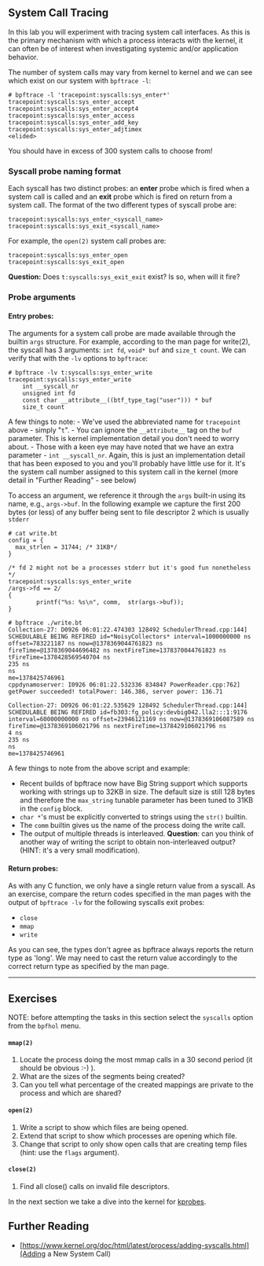 ## System Call Tracing

In this lab you will experiment with tracing system call interfaces. As this is the primary mechanism with which a process interacts with the kernel, it can often be of interest when investigating systemic and/or application behavior.

The number of system calls may vary from kernel to kernel and we can see which exist on our system with `bpftrace -l`:

```
# bpftrace -l 'tracepoint:syscalls:sys_enter*'
tracepoint:syscalls:sys_enter_accept
tracepoint:syscalls:sys_enter_accept4
tracepoint:syscalls:sys_enter_access
tracepoint:syscalls:sys_enter_add_key
tracepoint:syscalls:sys_enter_adjtimex
<elided>
```

You should have in excess of 300 system calls to choose from!


### Syscall probe naming format

Each syscall has two distinct probes: an **enter** probe which is fired when a system call is called and an **exit** probe which is fired on return from a system call. The format of the two different types of syscall probe are:

```
tracepoint:syscalls:sys_enter_<syscall_name>
tracepoint:syscalls:sys_exit_<syscall_name>
```

For example, the `open(2)` system call probes are:

```
tracepoint:syscalls:sys_enter_open
tracepoint:syscalls:sys_exit_open
```

**Question:** Does `t:syscalls:sys_exit_exit` exist? Is so, when will it fire?


### Probe arguments

#### Entry probes:

The arguments for a system call probe are made available through the builtin `args` structure. For example, according to the man page for write(2), the syscall has 3 arguments: `int fd`, `void* buf` and `size_t count`. We can verify that with the `-lv` options to `bpftrace`:

```
# bpftrace -lv t:syscalls:sys_enter_write
tracepoint:syscalls:sys_enter_write
    int __syscall_nr
    unsigned int fd
    const char __attribute__((btf_type_tag("user"))) * buf
    size_t count
```

A few things to note:
    - We've used the abbreviated name for `tracepoint` above - simply "`t`".
    - You can ignore the `__attribute__` tag on the `buf` parameter. This is kernel implementation detail you don't need to worry about.
    - Those with a keen eye may have noted that we have an extra parameter - `int __syscall_nr`. Again, this is just an implementation detail that has been exposed to you and you'll probably have little use for it. It's the system call number assigned to this system call in the kernel (more detail in "Further Reading" - see below)

To access an argument, we reference it through the `args` built-in using its name, e.g., `args->buf`. In the following example we capture the first 200 bytes (or less) of any buffer being sent to file descriptor 2 which is usually `stderr`

```
# cat write.bt
config = {
  max_strlen = 31744; /* 31KB*/
}

/* fd 2 might not be a processes stderr but it's good fun nonetheless */
tracepoint:syscalls:sys_enter_write
/args->fd == 2/
{
        printf("%s: %s\n", comm,  str(args->buf));
}

# bpftrace ./write.bt
Collection-27: D0926 06:01:22.474303 128492 SchedulerThread.cpp:144] SCHEDULABLE BEING REFIRED id=*NoisyCollectors* interval=1000000000 ns offset=783221187 ns now=@1378369044761823 ns fireTime=@1378369044696482 ns nextFireTime=1378370044761823 ns
tFireTime=1378428569540704 ns
235 ns
ns
me=1378425746961
cppdynamoserver: I0926 06:01:22.532336 834847 PowerReader.cpp:762] getPower succeeded! totalPower: 146.386, server power: 136.71

Collection-27: D0926 06:01:22.535629 128492 SchedulerThread.cpp:144] SCHEDULABLE BEING REFIRED id=fb303:fg_policy:devbig042.lla2:::1:9176 interval=60000000000 ns offset=23946121169 ns now=@1378369106087589 ns fireTime=@1378369106021796 ns nextFireTime=1378429106021796 ns
4 ns
235 ns
ns
me=1378425746961
```

A few things to note from the above script and example:

- Recent builds of bpftrace now have Big String support which supports working with strings up to 32KB in size. The default size is still 128 bytes and therefore the `max_string` tunable parameter has been tuned to 31KB in the `config` block.
- `char *`'s must be explicitly converted to strings using the `str()` builtin.
- The `comm` builtin gives us the name of the process doing the write call.
- The output of multiple threads is interleaved. **Question**: can you think of another way of writing the script to obtain non-interleaved output? (HINT: it's a very small modification).

#### Return probes:

As with any C function, we only have a single return value from a syscall. As an exercise, compare the return codes specified in the man pages with the output of `bpftrace -lv` for the following syscalls exit probes:

- `close`
- `mmap`
- `write`

As you can see, the types don't agree as bpftrace always reports the return type as 'long'. We may need to cast the return value accordingly to the correct return type as specified by the man page.

---

## Exercises

NOTE: before attempting the tasks in this section select the `syscalls` option from the `bpfhol` menu.

#### `mmap(2)`

1. Locate the process doing the most mmap calls in a 30 second period (it should be obvious :-) ).
1. What are the sizes of the segments being created?
1. Can you tell what percentage of the created mappings are private to the process and which are shared?

#### `open(2)`

1. Write a script to show which files are being opened.
1. Extend that script to show which processes are opening which file.
1. Change that script to only show open calls that are creating temp files (hint: use the `flags` argument).

#### `close(2)`

1. Find all close() calls on invalid file descriptors.

In the next section we take a dive into the kernel for [kprobes](kprobe.pdf).


## Further Reading

* [https://www.kernel.org/doc/html/latest/process/adding-syscalls.html](Adding a New System Call)
